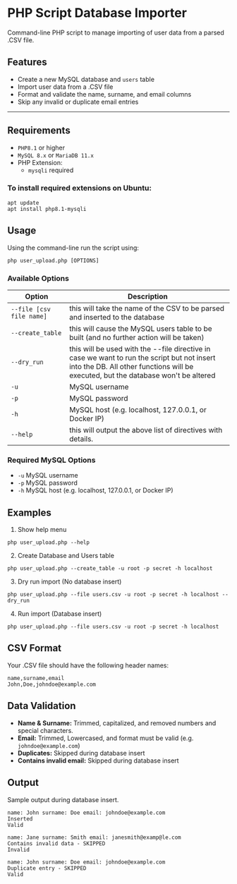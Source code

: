# PHP Script Database Importer

Command-line PHP script to manage importing of user data from a parsed .CSV file.

## Features

- Create a new MySQL database and `users` table
- Import user data from a .CSV file
- Format and validate the name, surname, and email columns
- Skip any invalid or duplicate email entries
---
## Requirements

- `PHP8.1` or higher
- `MySQL 8.x` or `MariaDB 11.x`
- PHP Extension:
    - `mysqli` required

### To install required extensions on Ubuntu:
```
apt update
apt install php8.1-mysqli
```

## Usage

Using the command-line run the script using:
```
php user_upload.php [OPTIONS]
```

### Available Options

| Option                        | Description   |
| -------------                 |---------------|
| `--file [csv file name]`      | this will take the name of the CSV to be parsed and inserted to the database     |
| `--create_table`              | this will cause the MySQL users table to be built (and no further action will be taken)     |
| `--dry_run`                   | this will be used with the --file directive in case we want to run the script but not insert into the DB. All other functions will be executed, but the database won't be altered     |
| `-u`                   | MySQL username     |
| `-p`                   | MySQL password     |
| `-h`                   | MySQL host (e.g. localhost, 127.0.0.1, or Docker IP)     |
| `--help`                      | this will output the above list of directives with details.|

### Required MySQL Options

- `-u` MySQL username
- `-p` MySQL password
- `-h` MySQL host (e.g. localhost, 127.0.0.1, or Docker IP)

## Examples

1. Show help menu
```
php user_upload.php --help
```
2. Create Database and Users table
```
php user_upload.php --create_table -u root -p secret -h localhost
```
3. Dry run import (No database insert)
```
php user_upload.php --file users.csv -u root -p secret -h localhost --dry_run
```
4. Run import (Database insert)
```
php user_upload.php --file users.csv -u root -p secret -h localhost
```

## CSV Format

Your .CSV file should have the following header names:
```
name,surname,email
John,Doe,johndoe@example.com
```

## Data Validation
- **Name & Surname:** Trimmed, capitalized, and removed numbers and special characters.
- **Email:** Trimmed, Lowercased, and format must be valid (e.g. `johndoe@example.com`)
- **Duplicates:** Skipped during database insert
- **Contains invalid email:** Skipped during database insert

## Output

Sample output during database insert.

```
name: John surname: Doe email: johndoe@example.com
Inserted
Valid

name: Jane surname: Smith email: janesmith@examp@le.com
Contains invalid data - SKIPPED
Invalid

name: John surname: Doe email: johndoe@example.com
Duplicate entry - SKIPPED
Valid
```